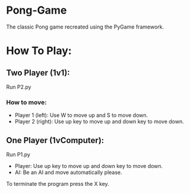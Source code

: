 # Pong-Game
The classic Pong game recreated using the PyGame framework.

# How To Play:
 ## Two Player (1v1):
  Run P2.py
  ### How to move:
   - Player 1 (left): Use W to move up and S to move down.
   - Player 2 (right): Use up key to move up and down key to move down.
 ## One Player (1vComputer):
  Run P1.py
  - Player: Use up key to move up and down key to move down.
  - AI: Be an AI and move automatically please.


To terminate the program press the X key.

